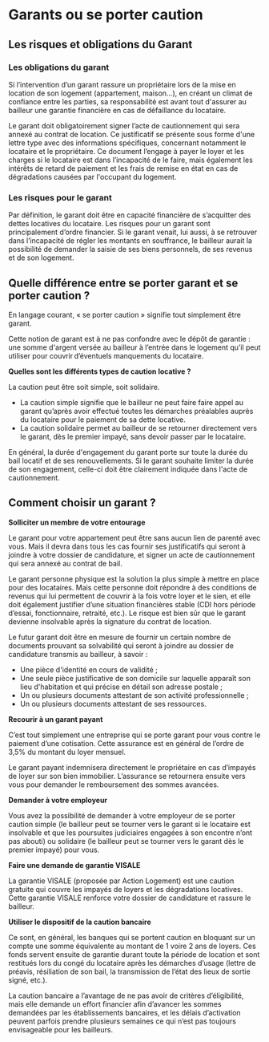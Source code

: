 # Garants ou se porter caution

## Les risques et obligations du Garant

### Les obligations du garant

Si l’intervention d’un garant rassure un propriétaire lors de la mise en location de son logement (appartement, maison...), en créant un climat de confiance entre les parties, sa responsabilité est avant tout d'assurer au bailleur une garantie financière en cas de défaillance du locataire.

Le garant doit obligatoirement signer l’acte de cautionnement qui sera annexé au contrat de location. Ce justificatif se présente sous forme d'une lettre type avec des informations spécifiques, concernant notamment le locataire et le propriétaire. Ce document l’engage à payer le loyer et les charges si le locataire est dans l’incapacité de le faire, mais également les intérêts de retard de paiement et les frais de remise en état en cas de dégradations causées par l'occupant du logement.

### Les risques pour le garant

Par définition, le garant doit être en capacité financière de s’acquitter des dettes locatives du locataire. Les risques pour un garant sont principalement d’ordre financier. Si le garant venait, lui aussi, à se retrouver dans l’incapacité de régler les montants en souffrance, le bailleur aurait la possibilité de demander la saisie de ses biens personnels, de ses revenus et de son logement.

## Quelle différence entre se porter garant et se porter caution ?

En langage courant, « se porter caution » signifie tout simplement être garant.&#x20;

Cette notion de garant est à ne pas confondre avec le dépôt de garantie : une somme d'argent versée au bailleur à l’entrée dans le logement qu’il peut utiliser pour couvrir d’éventuels manquements du locataire.

**Quelles sont les différents types de caution locative ?**

La caution peut être soit simple, soit solidaire.&#x20;

- La caution simple signifie que le bailleur ne peut faire faire appel au garant qu’après avoir effectué toutes les démarches préalables auprès du locataire pour le paiement de sa dette locative.
- La caution solidaire permet au bailleur de se retourner directement vers le garant, dès le premier impayé, sans devoir passer par le locataire.

En général, la durée d'engagement du garant porte sur toute la durée du bail locatif et de ses renouvellements. Si le garant souhaite limiter la durée de son engagement, celle-ci doit être clairement indiquée dans l'acte de cautionnement.

## Comment choisir un garant ?

**Solliciter un membre de votre entourage**

Le garant pour votre appartement peut être sans aucun lien de parenté avec vous. Mais il devra dans tous les cas fournir ses justificatifs qui seront à joindre à votre dossier de candidature, et signer un acte de cautionnement qui sera annexé au contrat de bail.

Le garant personne physique est la solution la plus simple à mettre en place pour des locataires. Mais cette personne doit répondre à des conditions de revenus qui lui permettent de couvrir à la fois votre loyer et le sien, et elle doit également justifier d’une situation financières stable (CDI hors période d’essai, fonctionnaire, retraité, etc.). Le risque est bien sûr que le garant devienne insolvable après la signature du contrat de location.

Le futur garant doit être en mesure de fournir un certain nombre de documents prouvant sa solvabilité qui seront à joindre au dossier de candidature transmis au bailleur, à savoir :&#x20;

- Une pièce d'identité en cours de validité ;
- Une seule pièce justificative de son domicile sur laquelle apparaît son lieu d'habitation et qui précise en détail son adresse postale ;
- Un ou plusieurs documents attestant de son activité professionnelle ;
- Un ou plusieurs documents attestant de ses ressources.

**Recourir à un garant payant**

C’est tout simplement une entreprise qui se porte garant pour vous contre le paiement d’une cotisation. Cette assurance est en général de l’ordre de 3,5% du montant du loyer mensuel.

Le garant payant indemnisera directement le propriétaire en cas d’impayés de loyer sur son bien immobilier. L’assurance se retournera ensuite vers vous pour demander le remboursement des sommes avancées.

**Demander à votre employeur**

Vous avez la possibilité de demander à votre employeur de se porter caution simple (le bailleur peut se tourner vers le garant si le locataire est insolvable et que les poursuites judiciaires engagées à son encontre n’ont pas abouti) ou solidaire (le bailleur peut se tourner vers le garant dès le premier impayé) pour vous.

**Faire une demande de garantie VISALE**

La garantie VISALE (proposée par Action Logement) est une caution gratuite qui couvre les impayés de loyers et les dégradations locatives. Cette garantie VISALE renforce votre dossier de candidature et rassure le bailleur.

**Utiliser le dispositif de la caution bancaire**

Ce sont, en général, les banques qui se portent caution en bloquant sur un compte une somme équivalente au montant de 1 voire 2 ans de loyers. Ces fonds servent ensuite de garantie durant toute la période de location et sont restitués lors du congé du locataire après les démarches d’usage (lettre de préavis, résiliation de son bail, la transmission de l’état des lieux de sortie signé, etc.).

La caution bancaire a l’avantage de ne pas avoir de critères d’éligibilité, mais elle demande un effort financier afin d’avancer les sommes demandées par les établissements bancaires, et les délais d’activation peuvent parfois prendre plusieurs semaines ce qui n’est pas toujours envisageable pour les bailleurs.
